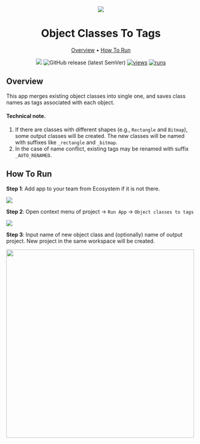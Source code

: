 <div align="center" markdown>
<img src="https://github.com/supervisely-ecosystem/object-class-to-tag/releases/download/v0.1.0/app-poster.png">

# Object Classes To Tags

<p align="center">
  <a href="#Overview">Overview</a> •
  <a href="#How-To-Run">How To Run</a>
</p>

[![](https://img.shields.io/badge/slack-chat-green.svg?logo=slack)](https://supervisely.com/slack)
![GitHub release (latest SemVer)](https://img.shields.io/github/v/release/supervisely-ecosystem/object-class-to-tag)
[![views](https://app.supervisely.com/img/badges/views/supervisely-ecosystem/object-class-to-tag.png)](https://supervisely.com)
[![runs](https://app.supervisely.com/img/badges/runs/supervisely-ecosystem/object-class-to-tag.png)](https://supervisely.com)

</div>

## Overview

This app merges existing object classes into single one, and saves class names as tags associated with each object. 


#### Technical note.
1. If there are classes with different shapes (e.g., `Rectangle` and `Bitmap`), some output classes will be created. The new classes will be named with suffixes like `_rectangle` and `_bitmap`.
2. In the case of name conflict, existing tags may be renamed with suffix `_AUTO_RENAMED`.  



## How To Run

**Step 1**: Add app to your team from Ecosystem if it is not there.

<img src="https://github.com/supervisely-ecosystem/object-class-to-tag/releases/download/v0.1.0/shot00.png"/>

**Step 2**: Open context menu of project -> `Run App` -> `Object classes to tags` 

<img src="https://github.com/supervisely-ecosystem/object-class-to-tag/releases/download/v0.1.0/shot01.png"/>

**Step 3**: Input name of new object class and (optionally) name of output project. New project in the same workspace will be created.

<img src="https://github.com/supervisely-ecosystem/object-class-to-tag/releases/download/v0.1.0/shot02.png"  width=500px/>
